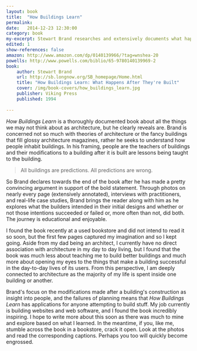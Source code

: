 ```yaml
---
layout: book
title:  "How Buildings Learn"
permalink: 
date:   2014-12-23 12:30:00
category: book
my-excerpt: Stewart Brand researches and extensively documents what happens to buildings after they are built. His research reveals patterns based on what the initial architecture enables, what building users commonly need, and ideas for embracing the unknown future with our buildings.
edited: 1
show-references: false
amazon: http://www.amazon.com/dp/0140139966/?tag=wnshea-20
powells: http://www.powells.com/biblio/65-9780140139969-2
book:
    author: Stewart Brand
    url: http://sb.longnow.org/SB_homepage/Home.html
    title: "How Buildings Learn: What Happens After They're Built"
    cover: /img/book-covers/how_buildings_learn.jpg
    publisher: Viking Press
    published: 1994
    
---
```


_How Buildings Learn_ is a thoroughly documented book about all the things we may not think about as architecture, but he clearly reveals are. Brand is concerned not so much with theories of architecture or the fancy buildings that fill glossy architecture magazines, rather he seeks to understand how people inhabit buildings. In his framing, people are the teachers of buildings and their modifications to a building after it is built are lessons being taught to the building. 

> All buildings are predictions. All predictions are wrong.

So Brand declares towards the end of the book after he has made a pretty convincing argument in support of the bold statement. Through photos on nearly every page (extensively annotated), interviews with practitioners, and real-life case studies, Brand brings the reader along with him as he explores what the builders intended in their initial designs and whether or not those intentions succeeded or failed or, more often than not, did both. The journey is educational and enjoyable.

I found the book recently at a used bookstore and did not intend to read it so soon, but the first few pages captured my imagination and so I kept going. Aside from my dad being an architect, I currently have no direct association with architecture in my day to day living, but I found that the book was much less about teaching me to build better buildings and much more about opening my eyes to the things that make a building successful in the day-to-day lives of its users. From this perspective, I am deeply connected to architecture as the majority of my life is spent inside one building or another.

Brand's focus on the modifications made after a building's construction as insight into people, and the failures of planning means that _How Buildings Learn_ has applications for anyone attempting to build stuff. My job currently is building websites and web software, and I found the book incredibly inspiring. I hope to write more about this soon as there was much to mine and explore based on what I learned. In the meantime, if you, like me, stumble across the book in a bookstore, crack it open. Look at the photos and read the corresponding captions. Perhaps you too will quickly become engrossed.
